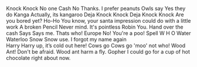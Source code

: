 Knock Knock
	No one
	Cash
		No Thanks. I prefer peanuts
	Owls say
		Yes they do
	Kanga<meta data-main-audio="trees/Jokes/Kanga.mp3">
		Actually, its kangaroo<meta data-main-audio="trees/Jokes/Actually_Its_Kangaroo.mp3">
	Deja<meta data-main-audio="trees/Jokes/Deja.mp3"> 
		Knock Knock
			Deja
				Knock Knock
					Are you bored yet?<meta data-main-audio="trees/Jokes/Are_you_bored_yet.mp3">
	Ho-Ho
		You know, your santa impression could do with a little work<meta data-main-audio="trees/Jokes/Your_Santa_impression_could_do_with_a_little_work.mp3">
	A broken Pencil
		Never mind. It's pointless
	Robin
		You. Hand over the cash
	Says
		Says me. Thats who!
	Europe
		No! You're a poo!
	Spell
		W H O
	Water
		Waterloo<meta data-main-audio="trees/Jokes/waterloo_I_was_defeated.mp3">
	Snow
		Snow use. I forgot my name again		 
	Harry
		Harry up, it’s cold out here!
	Cows go<meta data-main-audio="trees/Jokes/cows_go.mp3">
		Cows go 'moo' not who!<meta data-main-audio="trees/Jokes/cows_go_moo_not_who.mp3"> 
	Wood Ant! 
		Don't be afraid. Wood ant harm a fly. 
	Gopher
		I could go for a cup of hot chocolate right about now. 
